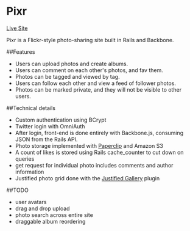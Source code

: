 # Pixr

[Live Site][live]

Pixr is a Flickr-style photo-sharing site built in Rails and Backbone.

##Features
- Users can upload photos and create albums.
- Users can comment on each other's photos, and fav them.
- Photos can be tagged and viewed by tag.
- Users can follow each other and view a feed of follower photos.
- Photos can be marked private, and they will not be visible to other users.

##Technical details
- Custom authentication using BCrypt
- Twitter login with OmniAuth
- After login, front-end is done entirely with Backbone.js, consuming JSON from the Rails API.
- Photo storage implemented with [Paperclip][paperclip] and Amazon S3
- A count of likes is stored using Rails cache_counter to cut down on queries
- get request for individual photo includes comments and author information
- Justified photo grid done with the [Justified Gallery][JG] plugin

##TODO
- user avatars
- drag and drop upload
- photo search across entire site
- draggable album reordering

[live]: http://www.pixr.pics/
[paperclip]: https://github.com/thoughtbot/paperclip
[JG]: https://github.com/miromannino/Justified-Gallery
